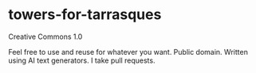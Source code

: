 # towers-for-tarrasques
Creative Commons 1.0

Feel free to use and reuse for whatever you want. Public domain. Written using AI text generators. I take pull requests. 

